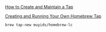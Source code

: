 [How to Create and Maintain a Tap](https://docs.brew.sh/How-to-Create-and-Maintain-a-Tap)

[Creating and Running Your Own Homebrew Tap](https://publishing-project.rivendellweb.net/creating-and-running-your-own-homebrew-tap/)

```
brew tap-new muyids/homebrew-lc
```
